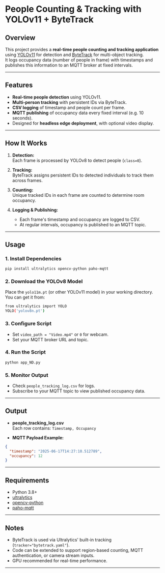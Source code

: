 # People Counting & Tracking with YOLOv11 + ByteTrack

## Overview

This project provides a **real-time people counting and tracking application** using [YOLOv11](https://github.com/ultralytics/ultralytics) for detection and [ByteTrack](https://github.com/ifzhang/ByteTrack) for multi-object tracking.  
It logs occupancy data (number of people in frame) with timestamps and publishes this information to an MQTT broker at fixed intervals.

---

## Features

- **Real-time people detection** using YOLOv11.
- **Multi-person tracking** with persistent IDs via ByteTrack.
- **CSV logging** of timestamp and people count per frame.
- **MQTT publishing** of occupancy data every fixed interval (e.g. 10 seconds).
- Designed for **headless edge deployment**, with optional video display.

---

## How It Works

1. **Detection:**  
   Each frame is processed by YOLOv8 to detect people (`class=0`).

2. **Tracking:**  
   ByteTrack assigns persistent IDs to detected individuals to track them across frames.

3. **Counting:**  
   Unique tracked IDs in each frame are counted to determine room occupancy.

4. **Logging & Publishing:**  
   - Each frame's timestamp and occupancy are logged to CSV.
   - At regular intervals, occupancy is published to an MQTT topic.

---

## Usage

### 1. Install Dependencies

```bash
pip install ultralytics opencv-python paho-mqtt
```

### 2. Download the YOLOv8 Model

Place the `yolo11m.pt` (or other YOLOv11 model) in your working directory. You can get it from:

```bash
from ultralytics import YOLO
YOLO('yolov8n.pt')
```

### 3. Configure Script

- Set `video_path = "Video.mp4"` or `0` for webcam.
- Set your MQTT broker URL and topic.

### 4. Run the Script

```bash
python app_ND.py
```

### 5. Monitor Output

- Check `people_tracking_log.csv` for logs.
- Subscribe to your MQTT topic to view published occupancy data.

---

## Output

- **people_tracking_log.csv**  
  Each row contains: `Timestamp, Occupancy`

- **MQTT Payload Example:**
```json
{
  "timestamp": "2025-06-17T14:27:10.512789",
  "occupancy": 12
}
```

---

## Requirements

- Python 3.8+
- [ultralytics](https://pypi.org/project/ultralytics/)
- [opencv-python](https://pypi.org/project/opencv-python/)
- [paho-mqtt](https://pypi.org/project/paho-mqtt/)

---

## Notes

- ByteTrack is used via Ultralytics' built-in tracking (`tracker="bytetrack.yaml"`).
- Code can be extended to support region-based counting, MQTT authentication, or camera stream inputs.
- GPU recommended for real-time performance.

---
